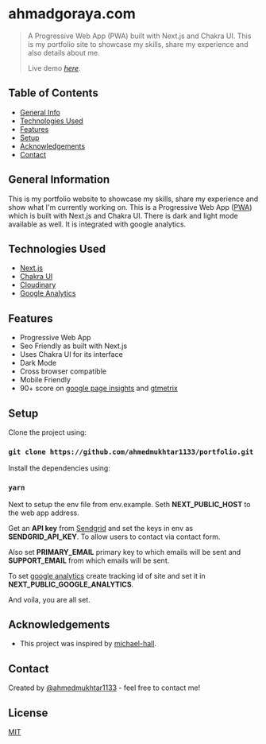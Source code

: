 # ahmadgoraya.com
> A Progressive Web App (PWA) built with Next.js and Chakra UI. This is my portfolio site to showcase my skills, share my experience and also details about me.
>
> Live demo [_here_](https://www.ahmadgoraya.com/).

## Table of Contents
* [General Info](#general-information)
* [Technologies Used](#technologies-used)
* [Features](#features)
* [Setup](#setup)
* [Acknowledgements](#setup)
* [Contact](#contact)

## General Information
This is my portfolio website to showcase my skills, share my experience and show what I'm currently working on. This is a Progressive Web App ([PWA](https://developer.mozilla.org/en-US/docs/Web/Progressive_web_apps)) which is built with Next.js and Chakra UI. There is dark and light mode available as well. It is integrated with google analytics.

## Technologies Used
- [Next.js](https://nextjs.org/)
- [Chakra UI](https://chakra-ui.com/)
- [Cloudinary](https://cloudinary.com/)
- [Google Analytics](https://analytics.google.com/analytics/web/)

## Features
- Progressive Web App
- Seo Friendly as built with Next.js
- Uses Chakra UI for its interface
- Dark Mode 
- Cross browser compatible
- Mobile Friendly
- 90+ score on [google page insights](https://res.cloudinary.com/humayoncloud/image/upload/v1641593155/Portfolio/gpi_pmyrgt.png) and [gtmetrix](https://res.cloudinary.com/humayoncloud/image/upload/v1641593156/Portfolio/gtmertix_ups4yg.png)

## Setup
Clone the project using:

### `git clone https://github.com/ahmedmukhtar1133/portfolio.git`

Install the dependencies using:

### `yarn`

Next to setup the env file from env.example. Seth **NEXT_PUBLIC_HOST** to the web app address.

Get an **API key** from [Sendgrid](https://sendgrid.com/) and set the keys in env as **SENDGRID_API_KEY**. To allow users to contact via contact form.

Also set **PRIMARY_EMAIL** primary key to which emails will be sent and **SUPPORT_EMAIL** from which emails will be sent.

To set [google analytics](https://analytics.google.com/analytics/web/) create tracking id of site and set it in **NEXT_PUBLIC_GOOGLE_ANALYTICS**.

And voila, you are all set.

## Acknowledgements
- This project was inspired by [michael-hall](https://github.com/mah51/).

## Contact
Created by [@ahmedmukhtar1133](https://www.ahmadgoraya.com/contact) - feel free to contact me!

## License

[MIT](LICENSE)
